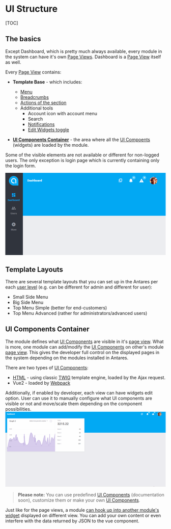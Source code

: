 # UI Structure 

[TOC]

## The basics

Except Dashboard, which is pretty much always available, every module in the system can have it's own [Page Views](../modules_development/views_and_ui_components.md). Dashboard is a [Page View](../modules_development/views_and_ui_components.md) itself as well.
  
Every [Page View](../modules_development/views_and_ui_components.md) contains:

* **Template Base** - which includes:
  * [Menu](../modules_development/views.md#menus)  
  * [Breadcrumbs](../services/breadcrumbs.md)
  * [Actions of the section](../modules_development/views.md#breadcrumbs-menu)
  * Additional tools
    * Account icon with account menu
    * Search
    * [Notifications](../core_modules/notifications.md)
    * [Edit Widgets toggle](../services/ui_component.md#placing-the-widget-on-a-website)
        
* **[UI Components Container](../modules_development/views_and_ui_components.md)** - the area where all the [UI Compoents](../modules_development/views_and_ui_components.md#how-to-create-ui-component) (widgets) are loaded by the module.  

Some of the visible elements are not available or different for non-logged users. The only exception is login page which is currently containing only the login form.

![dashboard](../img/docs/antares_concepts/ui_structure/dashboard.png)

## Template Layouts 

There are several template layouts that you can set up in the Antares per each [user level](../core_modules/acl.md) (e.g. can be different for admin and different for user):

* Small Side Menu
* Big Side Menu
* Top Menu Simple (better for end-customers)
* Top Menu Advanced (rather for administrators/advanced users)

## UI Components Container

The module defines what [UI Components](../services/ui_component.md) are visible in it's [page view](../modules_development/views_and_ui_components.md). What is more, one module can add/modify the [UI Components](../services/ui_component.md) on other's module [page view](../modules_development/views_and_ui_components.md). This gives the developer full control on the displayed pages in the system depending on the modules installed in Antares.

There are two types of [UI Components](../modules_development/views_and_ui_components.md):

* [HTML](../modules_development/views_and_ui_components.md#how-to-create-ui-component) - using classic [TWIG](https://twig.sensiolabs.org/doc/2.x/) template engine, loaded by the Ajax request.
* Vue2 - loaded by [Webpack](../services/webpack.md)

Additionally, if enabled by developer, each view can have widgets edit option. User can use it to manually configure what UI components are visible or not and move/scale them depending on the component possibilities.
![edit_mode](../img/docs/antares_concepts/ui_structure/edit_mode.gif)

> **Please note:** You can use predefined [UI Components](../modules_development/views_and_ui_components.md) (documentation soon), customize them or make your own [UI Components](../modules_development/views_and_ui_components.md).

Just like for the page views, a module [can hook up into another module's widget](../modules_development/views_and_ui_components.md#how-to-include-view-to-others) displayed on different view. You can add your own content or even interfere with the data returned by JSON to the vue component.